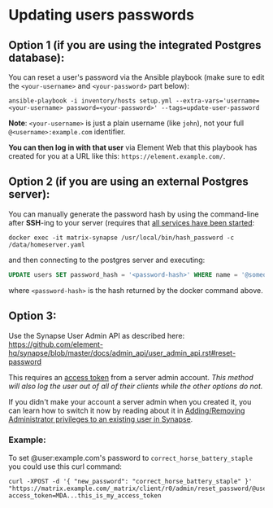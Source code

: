 # Updating users passwords

## Option 1 (if you are using the integrated Postgres database):

You can reset a user's password via the Ansible playbook (make sure to edit the `<your-username>` and `<your-password>` part below):

```
ansible-playbook -i inventory/hosts setup.yml --extra-vars='username=<your-username> password=<your-password>' --tags=update-user-password
```

**Note**: `<your-username>` is just a plain username (like `john`), not your full `@<username>:example.com` identifier.

**You can then log in with that user** via Element Web that this playbook has created for you at a URL like this: `https://element.example.com/`.


## Option 2 (if you are using an external Postgres server):

You can manually generate the password hash by using the command-line after **SSH**-ing to your server (requires that [all services have been started](installing.md#finalize-the-installation):

```
docker exec -it matrix-synapse /usr/local/bin/hash_password -c /data/homeserver.yaml
```

and then connecting to the postgres server and executing:

```sql
UPDATE users SET password_hash = '<password-hash>' WHERE name = '@someone:example.com';
```

where `<password-hash>` is the hash returned by the docker command above.


## Option 3:

Use the Synapse User Admin API as described here: https://github.com/element-hq/synapse/blob/master/docs/admin_api/user_admin_api.rst#reset-password

This requires an [access token](obtaining-access-tokens.md) from a server admin account. *This method will also log the user out of all of their clients while the other options do not.*

If you didn't make your account a server admin when you created it, you can learn how to switch it now by reading about it in [Adding/Removing Administrator privileges to an existing user in Synapse](registering-users.md#addingremoving-administrator-privileges-to-an-existing-user-in-synapse).

### Example:
To set @user:example.com's password to `correct_horse_battery_staple` you could use this curl command:
```
curl -XPOST -d '{ "new_password": "correct_horse_battery_staple" }' "https://matrix.example.com/_matrix/client/r0/admin/reset_password/@user:example.com?access_token=MDA...this_is_my_access_token
```
